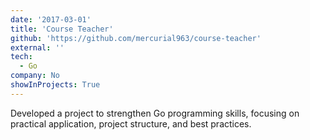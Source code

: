 ```yaml
---
date: '2017-03-01'
title: 'Course Teacher'
github: 'https://github.com/mercurial963/course-teacher'
external: ''
tech:
  - Go
company: No
showInProjects: True
---
```


Developed a project to strengthen Go programming skills, focusing on practical application, project structure, and best practices.
